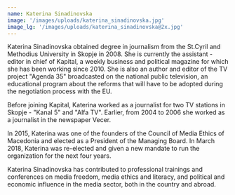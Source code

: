 ```yaml
---
name: Katerina Sinadinovska
image: '/images/uploads/katerina_sinadinovska.jpg'
image_lg: '/images/uploads/katerina_sinadinovska@2x.jpg'
---
```


Katerina Sinadinovska obtained degree in journalism from the St.Cyril and Methodius University in Skopje in 2008. She is currently the assistant - editor in chief of Kapital, a weekly business and political magazine for which she has been working since 2010. She is also an author and editor of the TV project "Agenda 35" broadcasted on the national public television, an educational program about the reforms that will have to be adopted during the negotiation process with the EU.

Before joining Kapital, Katerina worked as a journalist for two TV stations in Skopje - "Kanal 5" and "Alfa TV". Earlier, from 2004 to 2006 she worked as a journalist in the newspaper Vecer.

In 2015, Katerina was one of the founders of the Council of Media Ethics of Macedonia and elected as a President of the Managing Board. In March 2018, Katerina was re-elected and given a new mandate to run the organization for the next four years.

Katerina Sinadinovska has contributed to professional trainings and conferences on media freedom, media ethics and literacy, and political and economic influence in the media sector, both in the country and abroad.
